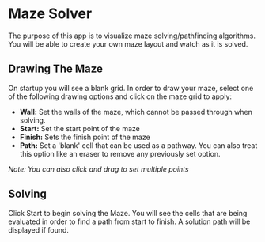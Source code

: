 # Maze Solver
The purpose of this app is to visualize maze solving/pathfinding algorithms. You will be able to create your own maze layout and watch as it is solved.

## Drawing The Maze
On startup you will see a blank grid. In order to draw your maze, select one of the following drawing options and click on the maze grid to apply:

* **Wall:** Set the walls of the maze, which cannot be passed through when solving.
* **Start:** Set the start point of the maze
* **Finish:** Sets the finish point of the maze
* **Path:** Set a 'blank' cell that can be used as a pathway. You can also treat this option like an eraser to remove any previously set option.

*Note: You can also click and drag to set multiple points*

## Solving
Click Start to begin solving the Maze. You will see the cells that are being evaluated in order to find a path from start to finish. A solution path will be displayed if found.
